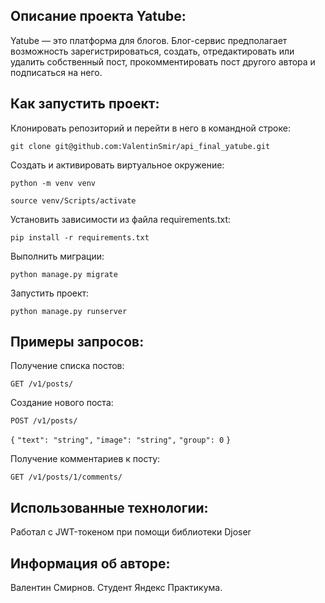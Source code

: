 ## Описание проекта Yatube:
Yatube — это платформа для блогов. Блог-сервис предполагает возможность зарегистрироваться, создать, отредактировать или удалить собственный пост, прокомментировать пост другого автора и подписаться на него.

## Как запустить проект:
Клонировать репозиторий и перейти в него в командной строке:

`git clone git@github.com:ValentinSmir/api_final_yatube.git`

Cоздать и активировать виртуальное окружение:

`python -m venv venv`

`source venv/Scripts/activate`

Установить зависимости из файла requirements.txt:

`pip install -r requirements.txt`

Выполнить миграции:

`python manage.py migrate`

Запустить проект:

`python manage.py runserver`

## Примеры запросов:

Получение списка постов:

`GET /v1/posts/`

Создание нового поста:

`POST /v1/posts/`

`{`
`"text": "string",`
`"image": "string",`
`"group": 0`
`}`

Получение комментариев к посту:

`GET /v1/posts/1/comments/`

## Использованные технологии:
Работал с JWT-токеном при помощи библиотеки Djoser

## Информация об авторе:
Валентин Смирнов. Студент Яндекс Практикума.